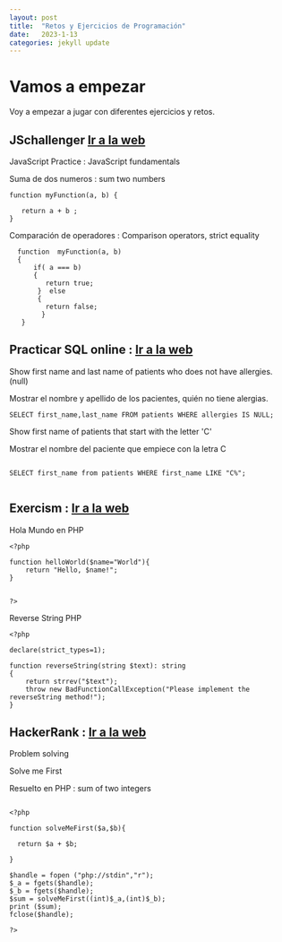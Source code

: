 ```yaml
---
layout: post
title:  "Retos y Ejercicios de Programación"
date:   2023-1-13
categories: jekyll update
---
```


# Vamos a empezar

Voy a empezar a jugar con diferentes ejercicios y retos.

## JSchallenger <a href="https://www.jschallenger.com/"> Ir a la web</a>

JavaScript Practice : JavaScript fundamentals 

Suma de dos numeros : sum two numbers

~~~~
function myFunction(a, b) {

   return a + b ;
}

~~~~

Comparación de operadores : Comparison operators, strict equality
~~~~
  function  myFunction(a, b)
  {
      if( a === b) 
      {
         return true;
       }  else 
       {
         return false;
        }
   }

~~~~

## Practicar SQL online : <a href="https://www.sql-practice.com/"> Ir a la web</a>

Show first name and last name of patients who does not have allergies. (null)

Mostrar el nombre y apellido de los pacientes, quién no tiene alergias.

~~~~
SELECT first_name,last_name FROM patients WHERE allergies IS NULL;

~~~~


Show first name of patients that start with the letter 'C'

Mostrar el nombre del paciente que empiece con la letra C

~~~~

SELECT first_name from patients WHERE first_name LIKE "C%";


~~~~

## Exercism : <a href="https://exercism.org"> Ir a la web</a>

Hola Mundo en PHP
~~~~
<?php

function helloWorld($name="World"){
    return "Hello, $name!";
}


?>

~~~~

Reverse String PHP 

~~~~
<?php

declare(strict_types=1);

function reverseString(string $text): string
{
    return strrev("$text");
    throw new BadFunctionCallException("Please implement the reverseString method!");
}

~~~~


## HackerRank : <a href="https://www.hackerrank.com">Ir a la web</a>

Problem solving

Solve me First

Resuelto en PHP :  sum of two integers

~~~~

<?php

function solveMeFirst($a,$b){
  
  return $a + $b; 
  
}

$handle = fopen ("php://stdin","r");
$_a = fgets($handle);
$_b = fgets($handle);
$sum = solveMeFirst((int)$_a,(int)$_b);
print ($sum);
fclose($handle);

?>

~~~~


